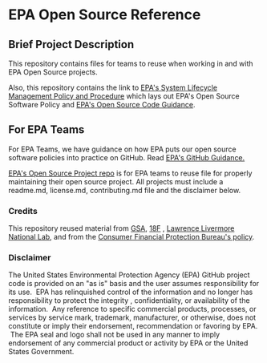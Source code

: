 # EPA Open Source Reference

## Brief Project Description

This repository contains files for teams to reuse when working in and with EPA Open Source projects.

Also, this repository contains the link to [EPA's System Lifecycle Management Policy and Procedure](https://www.epa.gov/irmpoli8/policy-procedures-and-guidance-system-life-cycle-management-slcm) which lays out EPA's Open Source Software Policy and [EPA's Open Source Code Guidance](https://www.epa.gov/developers/open-source-software-and-epa-code-repository-requirements). 

## For EPA Teams

For EPA Teams, we have guidance on how EPA puts our open source software policies into practice on GitHub. Read [EPA's GitHub Guidance.](https://www.epa.gov/webguide/github-guidance)

[EPA's Open Source Project repo](https://github.com/USEPA/open-source-projects) is for EPA teams to reuse file for properly maintaining their open source project. All projects must include a readme.md, license.md, contributing.md file and the disclaimer below.   

### Credits

This repository reused material from [GSA](https://www.gsa.gov/), [18F](https://18f.gsa.gov/) , [Lawrence Livermore National Lab](https://www.llnl.gov/), and from the [Consumer Financial Protection Bureau's policy](https://github.com/cfpb/source-code-policy).

### Disclaimer

The United States Environmental Protection Agency (EPA) GitHub project code is provided on an "as is" basis and the user assumes responsibility for its use.  EPA has relinquished control of the information and no longer has responsibility to protect the integrity , confidentiality, or availability of the information.  Any reference to specific commercial products, processes, or services by service mark, trademark, manufacturer, or otherwise, does not constitute or imply their endorsement, recommendation or favoring by EPA.  The EPA seal and logo shall not be used in any manner to imply endorsement of any commercial product or activity by EPA or the United States Government.
